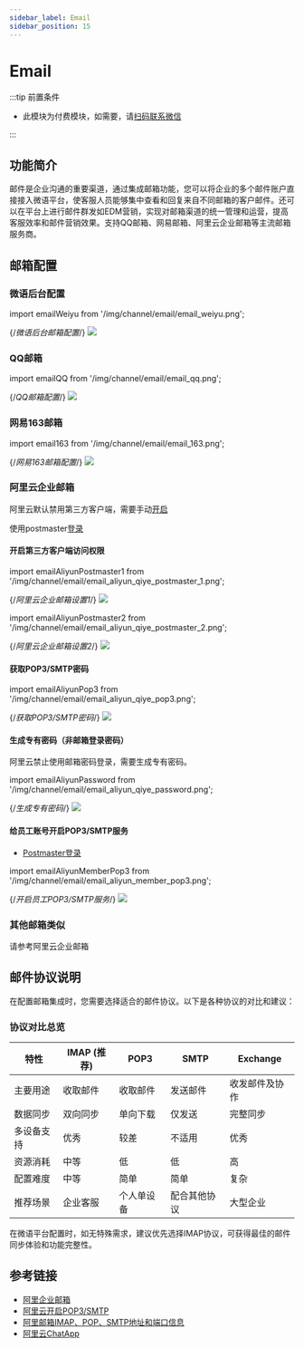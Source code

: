 ```yaml
---
sidebar_label: Email
sidebar_position: 15
---
```


# Email

:::tip 前置条件

- 此模块为付费模块，如需要，请[扫码联系微信](/img/wechat.png)

:::

## 功能简介

邮件是企业沟通的重要渠道，通过集成邮箱功能，您可以将企业的多个邮件账户直接接入微语平台，使客服人员能够集中查看和回复来自不同邮箱的客户邮件。还可以在平台上进行邮件群发如EDM营销，实现对邮箱渠道的统一管理和运营，提高客服效率和邮件营销效果。支持QQ邮箱、网易邮箱、阿里云企业邮箱等主流邮箱服务商。

## 邮箱配置

### 微语后台配置

import emailWeiyu from '/img/channel/email/email_weiyu.png';

{/*微语后台邮箱配置*/}
<img src={emailWeiyu} />

### QQ邮箱

import emailQQ from '/img/channel/email/email_qq.png';

{/*QQ邮箱配置*/}
<img src={emailQQ} />

### 网易163邮箱

import email163 from '/img/channel/email/email_163.png';

{/*网易163邮箱配置*/}
<img src={email163} />

### 阿里云企业邮箱

阿里云默认禁用第三方客户端，需要手动[开启](https://help.aliyun.com/document_detail/606337.html?spm=a2c4g.11186623.0.0.4395347ejIC1nB)

使用postmaster[登录](https://qiye.aliyun.com/)

#### 开启第三方客户端访问权限

import emailAliyunPostmaster1 from '/img/channel/email/email_aliyun_qiye_postmaster_1.png';

{/*阿里云企业邮箱设置1*/}
<img src={emailAliyunPostmaster1} />

import emailAliyunPostmaster2 from '/img/channel/email/email_aliyun_qiye_postmaster_2.png';

{/*阿里云企业邮箱设置2*/}
<img src={emailAliyunPostmaster2} />

#### 获取POP3/SMTP密码

import emailAliyunPop3 from '/img/channel/email/email_aliyun_qiye_pop3.png';

{/*获取POP3/SMTP密码*/}
<img src={emailAliyunPop3} />

#### 生成专有密码（非邮箱登录密码）

阿里云禁止使用邮箱密码登录，需要生成专有密码。

import emailAliyunPassword from '/img/channel/email/email_aliyun_qiye_password.png';

{/*生成专有密码*/}
<img src={emailAliyunPassword} />

#### 给员工账号开启POP3/SMTP服务

- [Postmaster登录](https://qiye.aliyun.com/admin/#/account-email)

import emailAliyunMemberPop3 from '/img/channel/email/email_aliyun_member_pop3.png';

{/*开启员工POP3/SMTP服务*/}
<img src={emailAliyunMemberPop3} />

### 其他邮箱类似

请参考阿里云企业邮箱

## 邮件协议说明

在配置邮箱集成时，您需要选择适合的邮件协议。以下是各种协议的对比和建议：

### 协议对比总览

| 特性 | IMAP (推荐) | POP3 | SMTP | Exchange |
|------|------------|------|------|----------|
| 主要用途 | 收取邮件 | 收取邮件 | 发送邮件 | 收发邮件及协作 |
| 数据同步 | 双向同步 | 单向下载 | 仅发送 | 完整同步 |
| 多设备支持 | 优秀 | 较差 | 不适用 | 优秀 |
| 资源消耗 | 中等 | 低 | 低 | 高 |
| 配置难度 | 中等 | 简单 | 简单 | 复杂 |
| 推荐场景 | 企业客服 | 个人单设备 | 配合其他协议 | 大型企业 |

在微语平台配置时，如无特殊需求，建议优先选择IMAP协议，可获得最佳的邮件同步体验和功能完整性。

## 参考链接

- [阿里企业邮箱](https://qiye.aliyun.com/)
- [阿里云开启POP3/SMTP](https://help.aliyun.com/document_detail/606337.html?spm=a2c4g.11186623.0.0.4395347ejIC1nB)
- [阿里邮箱IMAP、POP、SMTP地址和端口信息](https://help.aliyun.com/document_detail/36576.html)
- [阿里云ChatApp](https://chatapp.console.aliyun.com/Overview)
